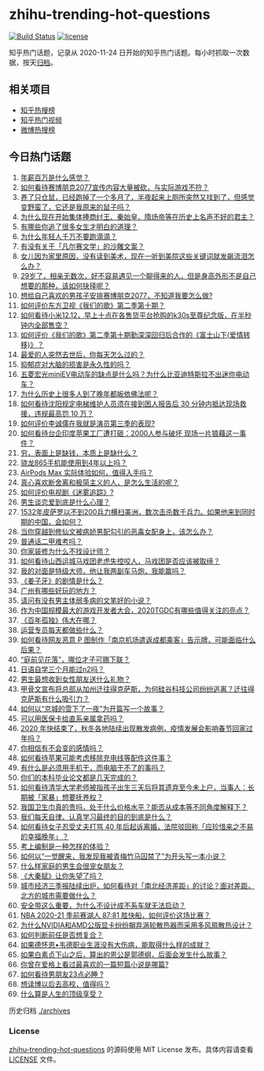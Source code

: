 # zhihu-trending-hot-questions

[![Build Status](https://github.com/justjavac/zhihu-trending-hot-questions/workflows/ci/badge.svg?branch=master)](https://github.com/justjavac/zhihu-trending-hot-questions/actions)
[![license](https://img.shields.io/github/license/justjavac/zhihu-trending-hot-questions)](https://github.com/justjavac/zhihu-trending-hot-questions/blob/master/LICENSE)

知乎热门话题，记录从 2020-11-24 日开始的知乎热门话题。每小时抓取一次数据，按天[归档](./archives)。

## 相关项目

- [知乎热搜榜](https://github.com/justjavac/zhihu-trending-top-search)
- [知乎热门视频](https://github.com/justjavac/zhihu-trending-hot-video)
- [微博热搜榜](https://github.com/justjavac/weibo-trending-hot-search)

## 今日热门话题

<!-- BEGIN -->
<!-- 最后更新时间 Mon Dec 14 2020 06:01:29 GMT+0800 (CST) -->
1. [年薪百万是什么感觉？](https://www.zhihu.com/question/394637216)
1. [如何看待赛博朋克2077宣传内容大量被砍，与实际游戏不符？](https://www.zhihu.com/question/434610780)
1. [养了只仓鼠，已经跑掉了一个多月了，半夜起来上厕所突然又找到了，但感觉变野蛮了，它还是我原来的鼠子吗？](https://www.zhihu.com/question/433521540)
1. [为什么现在开始集体捧商纣王、秦始皇、隋炀帝等在历史上名声不好的君主？](https://www.zhihu.com/question/63848511)
1. [有哪些你追了很多女生才明白的道理？](https://www.zhihu.com/question/385019055)
1. [为什么年轻人千万不要跑滴滴？](https://www.zhihu.com/question/423086415)
1. [有没有关于「凡尔赛文学」的沙雕文案？](https://www.zhihu.com/question/429548386)
1. [女儿因为家里原因，没有读到美术，现在一听到美院这些关键词就发飙流泪怎么办？](https://www.zhihu.com/question/433926326)
1. [29岁了，相亲无数次，好不容易遇见一个聊得来的人，但是身高外形不是自己想要的那种，该如何抉择呢？](https://www.zhihu.com/question/422905675)
1. [想给自己喜欢的男孩子安排赛博朋克2077，不知道我要怎么做?](https://www.zhihu.com/question/434256025)
1. [如何评价东方卫视《我们的歌》第二季第十期？](https://www.zhihu.com/question/434705812)
1. [如何看待小米12.12，早上十点在各售货平台抢购的k30s至尊纪念版，在半秒钟内全部售空？](https://www.zhihu.com/question/434505604)
1. [如何评价《我们的歌》第二季第十期勤深深回归后合作的《富士山下(爱情转移)》？](https://www.zhihu.com/question/434708667)
1. [最爱的人突然去世后，你每天怎么过的？](https://www.zhihu.com/question/326414267)
1. [抑郁症对大脑的损害是永久性的吗？](https://www.zhihu.com/question/39967150)
1. [五菱宏光miniEV电动车的缺点是什么吗？为什么比亚迪特斯拉不出迷你电动车？](https://www.zhihu.com/question/430633799)
1. [为什么历史上很多人到了晚年都皈依佛法呢？](https://www.zhihu.com/question/53190007)
1. [如何看待沈阳规定电梯维护人员须在接到困人报告后 30 分钟内抵达现场救援，违规最高罚 10 万？](https://www.zhihu.com/question/434517976)
1. [如何评价李诚儒在我就是演员第三季的表现?](https://www.zhihu.com/question/434577614)
1. [如何看待台企印度苹果工厂遭打砸：2000人参与破坏 现场一片狼藉这一事件？](https://www.zhihu.com/question/434621325)
1. [穷，表面上是缺钱，本质上是缺什么？](https://www.zhihu.com/question/429592916)
1. [骁龙865手机能使用到4年以上吗？](https://www.zhihu.com/question/427117777)
1. [AirPods Max 实际体验如何，值得入手吗？](https://www.zhihu.com/question/434246714)
1. [真心喜欢断舍离和极简主义的人，是怎么生活的呢？](https://www.zhihu.com/question/381586426)
1. [如何评价电视剧《迷雾追踪》?](https://www.zhihu.com/question/392102916)
1. [男生谈恋爱到底是什么心理？](https://www.zhihu.com/question/377107055)
1. [1532年皮萨罗以不到200兵力横扫美洲，数次击杀数千兵力。如果他来到同时期的中国，会如何？](https://www.zhihu.com/question/433699326)
1. [当你穿越到修仙文被病娇男配勾引的恶毒女配身上，该怎么办？](https://www.zhihu.com/question/411691149)
1. [普通话二甲难考吗？](https://www.zhihu.com/question/296008893)
1. [你家装修为什么不找设计师？](https://www.zhihu.com/question/428043723)
1. [如何看待山西运城马戏团老虎失控咬人，马戏团是否应该被取缔？](https://www.zhihu.com/question/434496090)
1. [我的对面是特级大师，他让我两副车马炮，我能赢吗？](https://www.zhihu.com/question/432545404)
1. [《姜子牙》的剧情是什么？](https://www.zhihu.com/question/423732561)
1. [广州有哪些好玩的地方？](https://www.zhihu.com/question/19595252)
1. [请问有没有男主体弱多病的文笔好的小说？](https://www.zhihu.com/question/276683208)
1. [作为中国规模最大的游戏开发者大会，2020TGDC有哪些值得关注的亮点？](https://www.zhihu.com/question/433406824)
1. [《百年孤独》伟大在哪？](https://www.zhihu.com/question/19621954)
1. [运营专员每天都做些什么？](https://www.zhihu.com/question/22155136)
1. [如何看待网友恶意 P 图制作「南京机场遣返成都乘客」告示牌，可能面临什么后果？](https://www.zhihu.com/question/434514806)
1. [“庭前见花落”，哪位才子可赐下联？](https://www.zhihu.com/question/427709608)
1. [日语自学三个月能过n2吗？](https://www.zhihu.com/question/272033939)
1. [男生最想收到女性朋友送什么礼物？](https://www.zhihu.com/question/25312138)
1. [甲骨文宣布将总部从加州迁往得克萨斯，为何硅谷科技公司纷纷逃离？迁往得克萨斯有什么吸引力？](https://www.zhihu.com/question/434610442)
1. [如何以“京城的雪下了一夜”为开篇写一个故事？](https://www.zhihu.com/question/400426718)
1. [可以用医保卡给直系亲属拿药吗？](https://www.zhihu.com/question/314496706)
1. [2020 年快结束了，秋冬各地陆续出现散发病例，疫情发展会影响春节回家过年吗？](https://www.zhihu.com/question/434611425)
1. [你相信有不会变的感情吗？](https://www.zhihu.com/question/434132500)
1. [如何看待苹果可能考虑移除充电线等配件这件事？](https://www.zhihu.com/question/434207581)
1. [有什么是必须用手机干，而电脑干不了的事吗？](https://www.zhihu.com/question/433696129)
1. [你们的本科毕业论文都是几天完成的？](https://www.zhihu.com/question/275580447)
1. [如何看待清华大学老师被指孩子出生三天后将其遗弃至今未上户，当事人：长期被「家暴」想要抚养权？](https://www.zhihu.com/question/434516431)
1. [我国卫生巾真的贵吗，处于什么价格水平？能否从成本等不同角度解释下？](https://www.zhihu.com/question/418037409)
1. [我们每天自律、认真学习最终的目的到底是什么？](https://www.zhihu.com/question/341125873)
1. [如何看待女子忍受丈夫打骂 40 年后起诉离婚，法院驳回称「应珍惜来之不易的幸福晚年」？](https://www.zhihu.com/question/434543281)
1. [考上编制是一种怎样的体验？](https://www.zhihu.com/question/64229374)
1. [如何以“一觉醒来，我发现我被青梅竹马囚禁了”为开头写一本小说？](https://www.zhihu.com/question/434057045)
1. [什么样家庭的男生会很宠女朋友？](https://www.zhihu.com/question/313152078)
1. [《大秦赋》让你失望了吗？](https://www.zhihu.com/question/433283289)
1. [城市经济三季报陆续出炉，如何看待对「南北经济差距」的讨论？面对差距，北方的城市需要做什么？](https://www.zhihu.com/question/434197542)
1. [安全带这么重要，为什么不设计成不系车就无法启动？](https://www.zhihu.com/question/30162877)
1. [NBA 2020-21 季前赛湖人 87:81 胜快船，如何评价这场比赛？](https://www.zhihu.com/question/434487194)
1. [为什么NVIDIA和AMD公版显卡纷纷摒弃涡轮散热器而采用多风扇散热设计？](https://www.zhihu.com/question/434410822)
1. [如何判断前任是否想复合？](https://www.zhihu.com/question/285513926)
1. [如果德怀恩•韦德职业生涯没有大伤病，能取得什么样的成就？](https://www.zhihu.com/question/434297195)
1. [如果白素贞下山之后，算出的恩公是郭德纲，后面会发生什么故事？](https://www.zhihu.com/question/432038058)
1. [你曾在爱格上看过最喜欢的一篇短篇小说是哪篇?](https://www.zhihu.com/question/348277841)
1. [如何看待男朋友23点必睡 ?](https://www.zhihu.com/question/365619051)
1. [想读博以后去高校，值得吗？](https://www.zhihu.com/question/429599392)
1. [什么算是人生的顶级享受？](https://www.zhihu.com/question/56328597)
<!-- END -->

历史归档 [./archives](./archives)

### License

[zhihu-trending-hot-questions](https://github.com/justjavac/zhihu-trending-hot-questions) 的源码使用 MIT License 发布。具体内容请查看 [LICENSE](./LICENSE) 文件。
